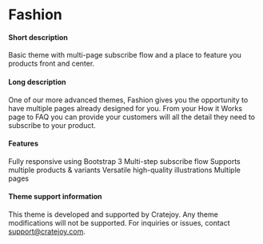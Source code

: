Fashion
===============

#### Short description
Basic theme with multi-page subscribe flow and a place to feature you
products front and center. 

#### Long description
One of our more advanced themes, Fashion gives you the opportunity to
have multiple pages already designed for you. From your How it Works
page to FAQ you can provide your customers will all the detail they
need to subscribe to your product. 

#### Features
Fully responsive using Bootstrap 3
Multi-step subscribe flow
Supports multiple products & variants
Versatile high-quality illustrations 
Multiple pages

#### Theme support information
This theme is developed and supported by Cratejoy. Any theme
modifications will not be supported. For inquiries or issues, contact
support@cratejoy.com.
